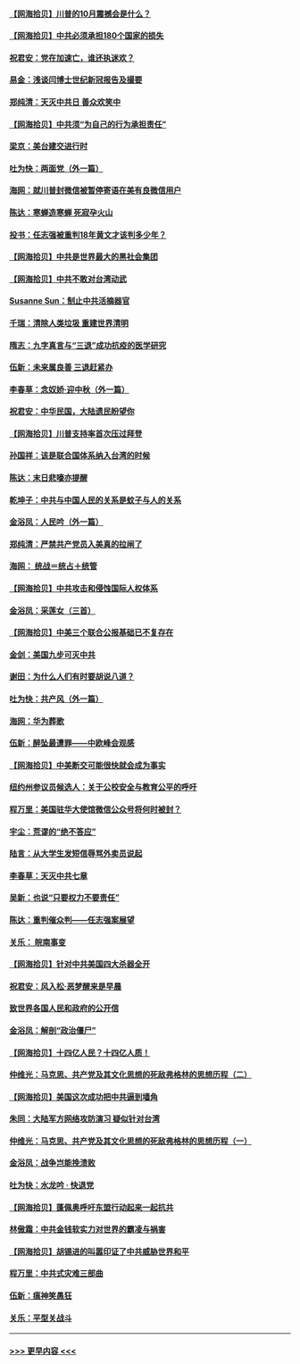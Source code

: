 #### [【网海拾贝】川普的10月震撼会是什么？](../pages/nsc993/n12431624.md?t=09261202) 
#### [【网海拾贝】中共必须承担180个国家的损失](../pages/nsc993/n12428893.md?t=09261202) 
#### [祝君安：党在加速亡，谁还执迷欢？](../pages/nsc993/n12428652.md?t=09261202) 
#### [易金：浅谈闫博士世纪新冠报告及撮要](../pages/nsc993/n12426822.md?t=09261202) 
#### [郑纯清：天灭中共日 善众欢笑中](../pages/nsc993/n12426784.md?t=09261202) 
#### [【网海拾贝】中共须“为自己的行为承担责任”](../pages/nsc993/n12426067.md?t=09261202) 
#### [梁京：美台建交进行时](../pages/nsc993/n12424066.md?t=09261202) 
#### [吐为快：两面党（外一篇）](../pages/nsc993/n12424043.md?t=09261202) 
#### [海网：就川普封微信被暂停寄语在美有良微信用户](../pages/nsc993/n12424021.md?t=09261202) 
#### [陈达：寒蝉造寒蝉 死寂孕火山](../pages/nsc993/n12423958.md?t=09261202) 
#### [投书：任志强被重判18年黄文才该判多少年？](../pages/nsc993/n12423672.md?t=09261202) 
#### [【网海拾贝】中共是世界最大的黑社会集团](../pages/nsc993/n12423543.md?t=09261202) 
#### [【网海拾贝】中共不敢对台湾动武](../pages/nsc993/n12421418.md?t=09261202) 
#### [Susanne Sun：制止中共活摘器官](../pages/nsc993/n12419654.md?t=09261202) 
#### [千瑞：清除人类垃圾 重建世界清明](../pages/nsc993/n12419414.md?t=09261202) 
#### [隋志：九字真言与“三退”成功抗疫的医学研究](../pages/nsc993/n12419248.md?t=09261202) 
#### [伍新：未来属良善 三退赶紧办](../pages/nsc993/n12418496.md?t=09261202) 
#### [李春草：念奴娇·迎中秋（外一篇）](../pages/nsc993/n12418465.md?t=09261202) 
#### [祝君安：中华民国，大陆遗民盼望你](../pages/nsc993/n12418089.md?t=09261202) 
#### [【网海拾贝】川普支持率首次压过拜登](../pages/nsc993/n12418050.md?t=09261202) 
#### [孙国祥：该是联合国体系纳入台湾的时候](../pages/nsc993/n12417369.md?t=09261202) 
#### [陈达：末日悲嚎亦提醒](../pages/nsc993/n12416736.md?t=09261202) 
#### [乾坤子：中共与中国人民的关系是蚊子与人的关系](../pages/nsc993/n12416632.md?t=09261202) 
#### [金浴凤：人民吟（外一篇）](../pages/nsc993/n12416567.md?t=09261202) 
#### [郑纯清：严禁共产党员入美真的拉闸了](../pages/nsc993/n12416550.md?t=09261202) 
#### [海网： 统战＝统占＋统管](../pages/nsc993/n12416404.md?t=09261202) 
#### [【网海拾贝】中共攻击和侵蚀国际人权体系](../pages/nsc993/n12416250.md?t=09261202) 
#### [金浴凤：采莲女（三首）](../pages/nsc993/n12415517.md?t=09261202) 
#### [【网海拾贝】中美三个联合公报基础已不复存在](../pages/nsc993/n12415054.md?t=09261202) 
#### [金剑：美国九步可灭中共](../pages/nsc993/n12413183.md?t=09261202) 
#### [谢田：为什么人们有时要胡说八道？](../pages/nsc993/n12411861.md?t=09261202) 
#### [吐为快：共产风（外一篇）](../pages/nsc993/n12411761.md?t=09261202) 
#### [海网：华为葬歌](../pages/nsc993/n12410381.md?t=09261202) 
#### [伍新：醉坠最遭罪——中欧峰会观感](../pages/nsc993/n12410364.md?t=09261202) 
#### [【网海拾贝】中美断交可能很快就会成为事实](../pages/nsc993/n12409495.md?t=09261202) 
#### [纽约州参议员候选人：关于公校安全与教育公平的呼吁](../pages/nsc993/n12409228.md?t=09261202) 
#### [程万里：美国驻华大使馆微信公众号将何时被封？](../pages/nsc993/n12407397.md?t=09261202) 
#### [宇尘：荒谬的“绝不答应”](../pages/nsc993/n12407360.md?t=09261202) 
#### [陆言：从大学生发短信辱骂外卖员说起](../pages/nsc993/n12407285.md?t=09261202) 
#### [李春草：天灭中共七章](../pages/nsc993/n12406988.md?t=09261202) 
#### [吴新：也说“只要权力不要责任”](../pages/nsc993/n12406966.md?t=09261202) 
#### [陈达：重判催众判——任志强案展望](../pages/nsc993/n12404540.md?t=09261202) 
#### [关乐： 皖南事变](../pages/nsc993/n12404288.md?t=09261202) 
#### [【网海拾贝】针对中共美国四大杀器全开](../pages/nsc993/n12404172.md?t=09261202) 
#### [祝君安：风入松‧恶梦醒来是早晨](../pages/nsc993/n12401953.md?t=09261202) 
#### [致世界各国人民和政府的公开信](../pages/nsc993/n12401824.md?t=09261202) 
#### [金浴凤：解剖“政治僵尸”](../pages/nsc993/n12401808.md?t=09261202) 
#### [【网海拾贝】十四亿人民？十四亿人质！](../pages/nsc993/n12401708.md?t=09261202) 
#### [仲维光：马克思、共产党及其文化思想的死敌弗格林的思想历程（二）](../pages/nsc993/n12399107.md?t=09261202) 
#### [【网海拾贝】美国这次成功把中共逼到墙角](../pages/nsc993/n12400173.md?t=09261202) 
#### [朱同：大陆军方网络攻防演习 疑似针对台湾](../pages/nsc993/n12399868.md?t=09261202) 
#### [仲维光：马克思、共产党及其文化思想的死敌弗格林的思想历程（一）](../pages/nsc993/n12398341.md?t=09261202) 
#### [金浴凤：战争岂能挽溃败](../pages/nsc993/n12398855.md?t=09261202) 
#### [吐为快：水龙吟 · 快退党](../pages/nsc993/n12398849.md?t=09261202) 
#### [【网海拾贝】蓬佩奥呼吁东盟行动起来一起抗共](../pages/nsc993/n12398291.md?t=09261202) 
#### [林傲霜：中共金钱软实力对世界的霸凌与祸害](../pages/nsc993/n12397515.md?t=09261202) 
#### [【网海拾贝】胡锡进的叫嚣印证了中共威胁世界和平](../pages/nsc993/n12397455.md?t=09261202) 
#### [程万里：中共式灾难三部曲](../pages/nsc993/n12397106.md?t=09261202) 
#### [伍新：瘟神笑愚狂](../pages/nsc993/n12397052.md?t=09261202) 
#### [关乐：平型关战斗](../pages/nsc993/n12395387.md?t=09261202) 

----
#### [ >>> 更早内容 <<< ](../indexes/nsc993-earlier.md)
